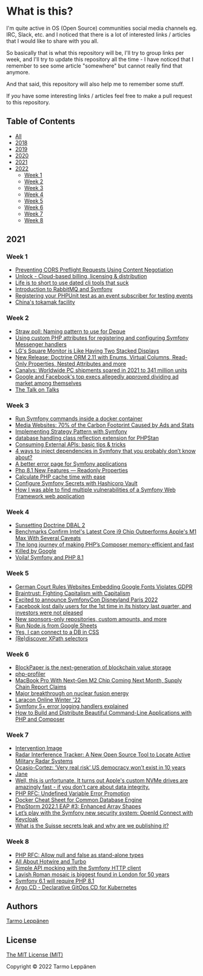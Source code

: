 # What is this?

I'm quite active in OS (Open Source) communities social media channels eg. IRC, Slack, etc. and I 
noticed that there is a lot of interested links / articles that I would like to share with you all.

So basically that is what this repository will be, I'll try to group links per week, and I'll try to
update this repository all the time - I have noticed that I remember to see some article "somewhere"
but cannot really find that anymore.

And that said, this repository will also help me to remember some stuff.

If _you_ have some interesting links / articles feel free to make a pull request to this repository.

## Table of Contents

  * [All](all.md)
  * [2018](2018.md)
  * [2019](2019.md)
  * [2020](2020.md)
  * [2021](2021.md)
  * [2022](#2022)
    * [Week 1](#week-1)
    * [Week 2](#week-2)
    * [Week 3](#week-3)
    * [Week 4](#week-4)
    * [Week 5](#week-5)
    * [Week 6](#week-6)
    * [Week 7](#week-7)
    * [Week 8](#week-8)

## 2021

### Week 1

 - [Preventing CORS Preflight Requests Using Content Negotiation](https://dunglas.fr/2022/01/preventing-cors-preflight-requests-using-content-negotiation)
 - [Unlock - Cloud-based billing, licensing & distribution](https://unlock.sh/)
 - [Life is to short to use dated cli tools that suck](https://twitter.com/amilajack/status/1479328649820000256)
 - [Introduction to RabbitMQ and Symfony](https://fabiohiroki.medium.com/introduction-to-rabbitmq-and-symfony-a1e782a820d5)
 - [Registering your PHPUnit test as an event subscriber for testing events](https://mglaman.dev/blog/registering-your-phpunit-test-event-subscriber-testing-events)
 - [China's tokamak facility](https://twitter.com/rainmaker1973/status/1480090548379824128)

### Week 2

 - [Straw poll: Naming pattern to use for Deque](https://wiki.php.net/rfc/deque_straw_poll)
 - [Using custom PHP attributes for registering and configuring Symfony Messenger handlers](https://angelovdejan.me/2022/01/09/custom-php-attributes-for-symfony-messenger-handlers.html)
 - [LG's Square Monitor is Like Having Two Stacked Displays](https://www.core77.com/posts/111405/LGs-Square-Monitor-is-Like-Having-Two-Stacked-Displays)
 - [New Release: Doctrine ORM 2.11 with Enums, Virtual Columns, Read-Only Properties, Nested Attributes and more](https://www.doctrine-project.org/2022/01/11/orm-2.11.html)
 - [Canalys: Worldwide PC shipments soared in 2021 to 341 million units](https://techcrunch.com/2022/01/12/canalys-worldwide-pc-shipments-soared-in-2021-to-341-million-units/)
 - [Google and Facebook's top execs allegedly approved dividing ad market among themselves](https://www.theregister.com/2022/01/15/googles_facebook_advertising/)
 - [The Talk on Talks](https://zachholman.com/talk/the-talk-on-talks/)

### Week 3

 - [Run Symfony commands inside a docker container](https://smoqadam.medium.com/run-symfony-commands-inside-a-docker-container-b9bb9768efa1)
 - [Media Websites: 70% of the Carbon Footprint Caused by Ads and Stats](https://marmelab.com/blog/2022/01/17/media-websites-carbon-emissions.html)
 - [Implementing Strategy Pattern with Symfony](https://q.agency/blog/implementing-strategy-pattern-with-symfony-showcase)
 - [database handling class reflection extension for PHPStan](https://github.com/staabm/phpstan-dba)
 - [Consuming External APIs: basic tips & tricks](https://netgen.io/blog/consuming-external-apis-basic-tips-tricks)
 - [4 ways to inject dependencies in Symfony that you probably don’t know about?](https://medium.com/@OCharnyshevich/4-ways-to-inject-dependencies-in-symfony-that-you-probably-dont-know-about-65e8efe02af5)
 - [A better error page for Symfony applications](https://freek.dev/2169-a-better-error-page-for-symfony-applications)
 - [Php 8.1 New Features — Readonly Properties](https://kvnc-inc.medium.com/php-8-1-new-features-readonly-properties-9994fdffd594)
 - [Calculate PHP cache time with ease](https://medium.com/@ajimotiajbkibk/calculate-php-cache-time-with-ease-d3805fa1c46e)
 - [Configure Symfony Secrets with Hashicorp Vault](https://dev.to/gromnan/store-secrets-in-vault-with-symfony-51ai)
 - [How I was able to find multiple vulnerabilities of a Symfony Web Framework web application](https://rootintrud3r.medium.com/how-i-was-able-to-find-multiple-vulnerabilities-of-a-symfony-web-framework-web-application-2b82cd5de144)

### Week 4

 - [Sunsetting Doctrine DBAL 2](https://www.doctrine-project.org/2022/01/22/sunsetting-dbal-2.html)
 - [Benchmarks Confirm Intel's Latest Core i9 Chip Outperforms Apple's M1 Max With Several Caveats](https://www.macrumors.com/2022/01/26/intel-core-i9-12th-gen-vs-m1-max-benchmarks/)
 - [The long journey of making PHP’s Composer memory-efficient and fast](https://medium.com/@yanick.witschi/the-long-journey-of-making-phps-composer-memory-efficient-and-fast-63d12944aaa8)
 - [Killed by Google](https://killedbygoogle.com/)
 - [Voila! Symfony and PHP 8.1](https://medium.com/beyn-technology/voila-symfony-and-php-8-1-6c1533f9bbea)

### Week 5

 - [German Court Rules Websites Embedding Google Fonts Violates GDPR](https://thehackernews.com/2022/01/german-court-rules-websites-embedding.html)
 - [Braintrust: Fighting Capitalism with Capitalism](https://www.notboring.co/p/braintrust-fighting-capitalism-with)
 - [Excited to announce SymfonyCon Disneyland Paris 2022](https://symfony.com/blog/excited-to-announce-symfonycon-disneyland-paris-2022)
 - [Facebook lost daily users for the 1st time in its history last quarter, and investors were not pleased](https://theweek.com/facebook/1009726/facebook-lost-daily-users-for-the-1st-time-in-its-history-last-quarter-and)
 - [New sponsors-only repositories, custom amounts, and more](https://github.blog/2022-02-02-new-sponsors-only-repositories-custom-amounts-and-more/)
 - [Run Node.js from Google Sheets](https://fusebit.io/blog/run-nodejs-from-google-sheets/)
 - [Yes, I can connect to a DB in CSS](https://www.leemeichin.com/posts/yes-i-can-connect-to-a-db-in-css.html)
 - [(Re)discover XPath selectors](https://jolicode.com/blog/re-discover-xpath-selectors)

### Week 6

 - [BlockPaper is the next-generation of blockchain value storage](https://buyblockpaper.com/)
 - [php-profiler](https://github.com/sj-i/php-profiler)
 - [MacBook Pro With Next-Gen M2 Chip Coming Next Month, Supply Chain Report Claims](https://www.macrumors.com/2022/02/08/macbook-pro-m2-coming-early-march/)
 - [Major breakthrough on nuclear fusion energy](https://www.bbc.com/news/science-environment-60312633)
 - [Laracon Online Winter '22](https://www.youtube.com/watch?v=0Rq-yHAwYjQ)
 - [Symfony 5+ error logging handlers explained](https://akashicseer.com/web-development/symfony-5-error-logging-handlers-explained/)
 - [How to Build and Distribute Beautiful Command-Line Applications with PHP and Composer](https://levelup.gitconnected.com/how-to-build-and-distribute-beautiful-command-line-applications-with-php-and-composer-50b6420245f2)

### Week 7

 - [Intervention Image](https://image.intervention.io/v2)
 - [Radar Interference Tracker: A New Open Source Tool to Locate Active Military Radar Systems](https://www.bellingcat.com/resources/2022/02/11/radar-interference-tracker-a-new-open-source-tool-to-locate-active-military-radar-systems/)
 - [Ocasio-Cortez: ‘Very real risk’ US democracy won’t exist in 10 years](https://www.theguardian.com/us-news/2022/feb/15/aoc-alexandria-ocasio-cortez-democracy)
 - [Jane](https://github.com/janephp/janephp)
 - [Well, this is unfortunate. It turns out Apple's custom NVMe drives are amazingly fast - if you don't care about data integrity.](https://twitter.com/marcan42/status/1494213855387734019)
 - [PHP RFC: Undefined Variable Error Promotion](https://wiki.php.net/rfc/undefined_variable_error_promotion)
 - [Docker Cheat Sheet for Common Database Engine](https://jolicode.com/blog/docker-cheat-sheet-for-common-database-engine)
 - [PhpStorm 2022.1 EAP #3: Enhanced Array Shapes](https://blog.jetbrains.com/phpstorm/2022/02/phpstorm-2022-1-eap-3/)
 - [Let’s play with the Symfony new security system: OpenId Connect with Keycloak](https://medium.com/the-sensiolabs-tech-blog/lets-play-with-the-symfony-new-security-system-openid-connect-with-keycloak-de7a1508ea4)
 - [What is the Suisse secrets leak and why are we publishing it?](https://www.theguardian.com/news/2022/feb/20/suisse-secrets-leak-financial-crime-public-interest)

### Week 8

 - [PHP RFC: Allow null and false as stand-alone types](https://wiki.php.net/rfc/null-false-standalone-types)
 - [All About Hotwire and Turbo](https://dev.to/bhumi/all-about-hotwire-and-turbo-17hn)
 - [Simple API mocking with the Symfony HTTP client](https://www.strangebuzz.com/en/blog/simple-api-mocking-with-the-symfony-http-client)
 - [Lavish Roman mosaic is biggest found in London for 50 years](https://www.theguardian.com/uk-news/2022/feb/22/lavish-roman-mosaic-is-biggest-found-in-london-for-50-years)
 - [Symfony 6.1 will require PHP 8.1](https://symfony.com/blog/symfony-6-1-will-require-php-8-1)
 - [Argo CD - Declarative GitOps CD for Kubernetes](https://argo-cd.readthedocs.io/en/stable/)

## Authors

[Tarmo Leppänen](https://github.com/tarlepp)

## License

[The MIT License (MIT)](LICENSE)

Copyright © 2022 Tarmo Leppänen
